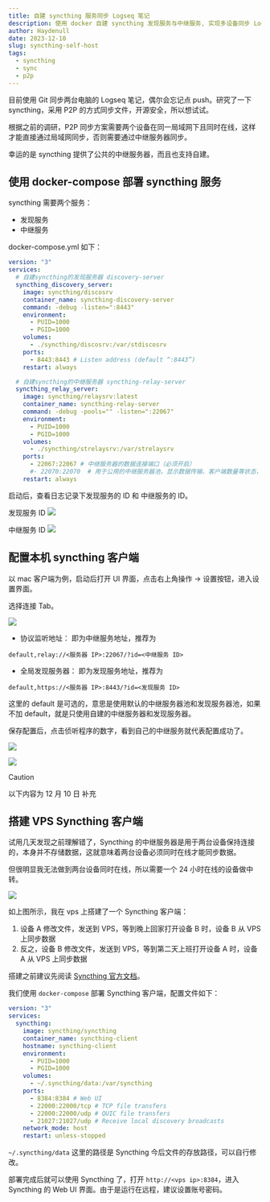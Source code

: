 ```yaml
---
title: 自建 syncthing 服务同步 Logseq 笔记
description: 使用 docker 自建 syncthing 发现服务与中继服务, 实现多设备同步 Logseq 笔记
author: Haydenull
date: 2023-12-10
slug: syncthing-self-host
tags:
  - syncthing
  - sync
  - p2p
---
```


目前使用 Git 同步两台电脑的 Logseq 笔记，偶尔会忘记点 push。研究了一下 syncthing，采用 P2P 的方式同步文件，开源安全，所以想试试。

根据之前的调研，P2P 同步方案需要两个设备在同一局域网下且同时在线，这样才能直接通过局域网同步，否则需要通过中继服务器同步。

幸运的是 syncthing 提供了公共的中继服务器，而且也支持自建。

## 使用 docker-compose 部署 syncthing 服务

syncthing 需要两个服务：

- 发现服务
- 中继服务

docker-compose.yml 如下：

```yaml
version: "3"
services:
  # 自建syncthing的发现服务器 discovery-server
  syncthing_discovery_server:
    image: syncthing/discosrv
    container_name: syncthing-discovery-server
    command: -debug -listen=":8443"
    environment:
      - PUID=1000
      - PGID=1000
    volumes:
      - ./syncthing/discosrv:/var/stdiscosrv
    ports:
      - 8443:8443 # Listen address (default “:8443”)
    restart: always

  # 自建syncthing的中继服务器 syncthing-relay-server
  syncthing_relay_server:
    image: syncthing/relaysrv:latest
    container_name: syncthing-relay-server
    command: -debug -pools="" -listen=":22067"
    environment:
      - PUID=1000
      - PGID=1000
    volumes:
      - ./syncthing/strelaysrv:/var/strelaysrv
    ports:
      - 22067:22067 # 中继服务器的数据连接端口（必须开启）
      #- 22070:22070  # 用于公用的中继服务器池，显示数据传输、客户端数量等状态，可不开启
    restart: always
```

启动后，查看日志记录下发现服务的 ID 和 中继服务的 ID。

发现服务 ID
![](https://pocket.haydenhayden.com/blog/202312032020052.png?x-oss-process=image/resize,w_1000,m_lfit)

中继服务 ID
![](https://pocket.haydenhayden.com/blog/202312032021728.png?x-oss-process=image/resize,w_1000,m_lfit)

## 配置本机 syncthing 客户端

以 mac 客户端为例，启动后打开 UI 界面，点击右上角操作 -> 设置按钮，进入设置界面。

选择连接 Tab。

![](https://pocket.haydenhayden.com/blog/202312032026041.png?x-oss-process=image/resize,w_1000,m_lfit)

- 协议监听地址：
  即为中继服务地址，推荐为

```text
default,relay://<服务器 IP>:22067/?id=<中继服务 ID>
```

- 全局发现服务器：
  即为发现服务地址，推荐为

```text
default,https://<服务器 IP>:8443/?id=<发现服务 ID>
```

这里的 default 是可选的，意思是使用默认的中继服务器池和发现服务器池，如果不加 default，就是只使用自建的中继服务器和发现服务器。

保存配置后，点击侦听程序的数字，看到自己的中继服务就代表配置成功了。

![](https://pocket.haydenhayden.com/blog/202312032035222.png)

![](https://pocket.haydenhayden.com/blog/202312032032414.png)

> [!caution]
> 以下内容为 12 月 10 日 补充

## 搭建 VPS Syncthing 客户端

试用几天发现之前理解错了，Syncthing 的中继服务器是用于两台设备保持连接的，本身并不存储数据，这就意味着两台设备必须同时在线才能同步数据。

但很明显我无法做到两台设备同时在线，所以需要一个 24 小时在线的设备做中转。

![](https://pocket.haydenhayden.com/blog/202312101805967.png?x-oss-process=image/resize,w_1000,m_lfit)

如上图所示，我在 vps 上搭建了一个 Syncthing 客户端：

1. 设备 A 修改文件，发送到 VPS，等到晚上回家打开设备 B 时，设备 B 从 VPS 上同步数据
2. 反之，设备 B 修改文件，发送到 VPS，等到第二天上班打开设备 A 时，设备 A 从 VPS 上同步数据

搭建之前建议先阅读 [Syncthing 官方文档](https://github.com/syncthing/syncthing/blob/main/README-Docker.md)。

我们使用 `docker-compose` 部署 Syncthing 客户端，配置文件如下：

```yaml
version: "3"
services:
  syncthing:
    image: syncthing/syncthing
    container_name: syncthing-client
    hostname: syncthing-client
    environment:
      - PUID=1000
      - PGID=1000
    volumes:
      - ~/.syncthing/data:/var/syncthing
    ports:
      - 8384:8384 # Web UI
      - 22000:22000/tcp # TCP file transfers
      - 22000:22000/udp # QUIC file transfers
      - 21027:21027/udp # Receive local discovery broadcasts
    network_mode: host
    restart: unless-stopped
```

`~/.syncthing/data` 这里的路径是 Syncthing 今后文件的存放路径，可以自行修改。

部署完成后就可以使用 Syncthing 了，打开 `http://<vps ip>:8384`，进入 Syncthing 的 Web UI 界面。由于是运行在远程，建议设置账号密码。
